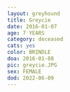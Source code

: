 ```yaml
---
layout: greyhound
title: Greycie
date: 2016-01-07
age: 7 YEARS
category: deceased
cats: yes
color: BRINDLE
doa: 2016-01-08
pic: greycie.JPG
sex: FEMALE
dod: 2022-06-09
---
```


